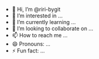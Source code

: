 - 👋 Hi, I’m @riri-bygit
- 👀 I’m interested in ...
- 🌱 I’m currently learning ...
- 💞️ I’m looking to collaborate on ...
- 📫 How to reach me ...
- 😄 Pronouns: ...
- ⚡ Fun fact: ...

<!---
riri-bygit/riri-bygit is a ✨ special ✨ repository because its `README.md` (this file) appears on your GitHub profile.
You can click the Preview link to take a look at your changes.
--->
